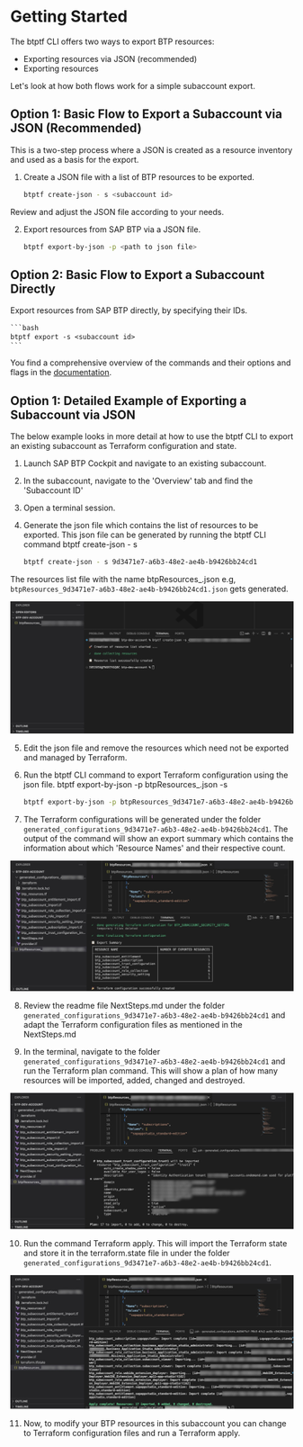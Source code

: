 # Getting Started

The btptf CLI offers two ways to export BTP resources:

- Exporting resources via JSON (recommended)
- Exporting resources

Let's look at how both flows work for a simple subaccount export.

## Option 1: Basic Flow to Export a Subaccount via JSON (Recommended)
This is a two-step process where a JSON is created as a resource inventory and used as a basis for the export.

1. Create a JSON file with a list of BTP resources to be exported.

    ```bash
    btptf create-json - s <subaccount id>
    ```
Review and adjust the JSON file according to your needs.

2. Export resources from SAP BTP via a JSON file.

    ```bash
    btptf export-by-json -p <path to json file>
    ```

## Option 2: Basic Flow to Export a Subaccount Directly

Export resources from SAP BTP directly, by specifying their IDs.

    ```bash
    btptf export -s <subaccount id>
    ```

You find a comprehensive overview of the commands and their options and flags in the [documentation](btptf.md).

## Option 1: Detailed Example of Exporting a Subaccount via JSON

The below example looks in more detail at how to use the btptf CLI to export an existing subaccount as  Terraform configuration and state.

1. Launch SAP BTP Cockpit and navigate to an existing subaccount.

2. In the subaccount, navigate to the 'Overview' tab and find the 'Subaccount ID'

3. Open a terminal session.

4. Generate the json file which contains the list of resources to be exported. This json file can be generated by running the btptf CLI command btptf create-json - s <subaccount id>

    ```bash
    btptf create-json - s 9d3471e7-a6b3-48e2-ae4b-b9426bb24cd1
    ```
The resources list file with the name btpResources_<subaccount id>.json e.g, `btpResources_9d3471e7-a6b3-48e2-ae4b-b9426bb24cd1.json` gets generated.

![Console output of create json command of Terraform Exporter for SAP BTP](img/create-json.jpg)

5. Edit the json file and remove the resources which need not be exported and managed by Terraform.

6. Run the btptf CLI command to export Terraform configuration using the json file. btptf export-by-json -p btpResources_<subaccount id>.json -s <subaccount id>

    ```bash
    btptf export-by-json -p btpResources_9d3471e7-a6b3-48e2-ae4b-b9426bb24cd1.json -s 9d3471e7-a6b3-48e2-ae4b-b9426bb24cd1
    ```

7. The Terraform configurations will be generated under the folder `generated_configurations_9d3471e7-a6b3-48e2-ae4b-b9426bb24cd1`. The output of the command will show an export summary which contains the information about which 'Resource Names' and their respective count.

![Display of generated configuration after export](img/generated-config.jpg)

8. Review the readme file NextSteps.md under the folder `generated_configurations_9d3471e7-a6b3-48e2-ae4b-b9426bb24cd1` and adapt the Terraform configuration files as mentioned in the NextSteps.md

9. In the terminal, navigate to the folder `generated_configurations_9d3471e7-a6b3-48e2-ae4b-b9426bb24cd1` and run the Terraform plan command.
This will show a plan of how many resources will be imported, added, changed and destroyed.

![Console output of Terraform plan after import](img/tf-plan.jpg)

10. Run the command Terraform apply. This will import the Terraform state and store it in the terraform.state file in under the folder `generated_configurations_9d3471e7-a6b3-48e2-ae4b-b9426bb24cd1`.

![Console output of Terraform apply after import](img/tf-apply.jpg)

11.  Now, to modify your BTP resources in this subaccount you can change to Terraform configuration files and run a Terraform apply.
